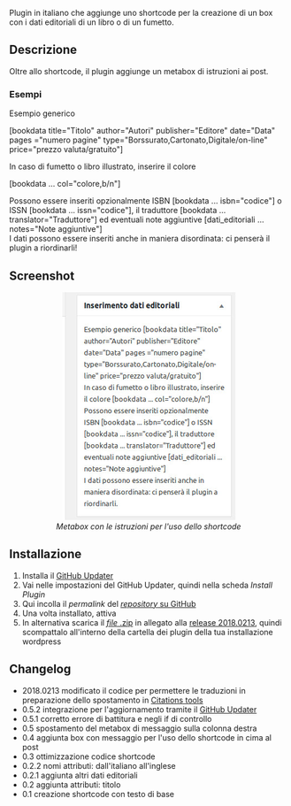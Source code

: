Plugin in italiano che aggiunge uno shortcode per la creazione di un box con i dati editoriali di un libro o di un fumetto.

## Descrizione

Oltre allo shortcode, il plugin aggiunge un metabox di istruzioni ai post.

### Esempi

Esempio generico

[bookdata title="Titolo" author="Autori" publisher="Editore" date="Data" pages ="numero pagine" type="Borssurato,Cartonato,Digitale/on-line" price="prezzo valuta/gratuito"]

In caso di fumetto o libro illustrato, inserire il colore

[bookdata ... col="colore,b/n"]

Possono essere inseriti opzionalmente ISBN [bookdata ... isbn="codice"] o ISSN [bookdata ... issn="codice"], il traduttore [bookdata ... translator="Traduttore"] ed eventuali note aggiuntive [dati_editoriali ... notes="Note aggiuntive"]<br/>
I dati possono essere inseriti anche in maniera disordinata: ci penserà il plugin a riordinarli!

## Screenshot
<div align="center"><img src="https://github.com/ulaulaman/book-template/blob/master/assets/screenshot-1.jpg?raw=true" /><br/><em>Metabox con le istruzioni per l'uso dello shortcode</em></div>

## Installazione
1. Installa il [GitHub Updater](https://github.com/afragen/github-updater)
2. Vai nelle impostazioni del GitHub Updater, quindi nella scheda *Install Plugin*
3. Qui incolla il *permalink* del [*repository* su GitHub](https://github.com/ulaulaman/book-template)
4. Una volta installato, attiva
5. In alternativa scarica il [*file* .zip](https://github.com/ulaulaman/book-template/releases/download/2018.0213/book-template.2018.0213.zip) in allegato alla [release 2018.0213](https://github.com/ulaulaman/book-template/releases/tag/2018.0213), quindi scompattalo all'interno della cartella dei plugin della tua installazione wordpress

## Changelog
* 2018.0213 modificato il codice per permettere le traduzioni in preparazione dello spostamento in [Citations tools](https://wordpress.org/plugins/citations-tools/)
* 0.5.2 integrazione per l'aggiornamento tramite il [GitHub Updater](https://github.com/afragen/github-updater)
* 0.5.1 corretto errore di battitura e negli if di controllo
* 0.5 spostamento del metabox di messaggio sulla colonna destra
* 0.4 aggiunta box con messaggio per l'uso dello shortcode in cima al post
* 0.3 ottimizzazione codice shortcode
* 0.2.2 nomi attributi: dall'italiano all'inglese
* 0.2.1 aggiunta altri dati editoriali
* 0.2 aggiunta attributi: titolo
* 0.1 creazione shortcode con testo di base
